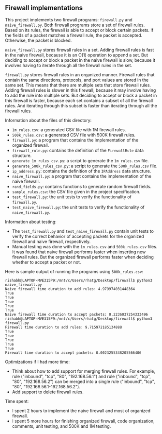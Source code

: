 Firewall implementations
------------------------

This project implements two firewall programs: `firewall.py` and
`naive_firewall.py`. Both firewall programs store a set of firewall rules. Based
on its rules, the firewall is able to accept or block certain packets. If the
fields of a packet matches a firewall rule, the packet is accepted. Otherwise,
the packet is blocked.

`naive_firewall.py` stores firewall rules in a set. Adding firewall rules is
fast in the naive firewall, because it is an O(1) operation to append a set.
But deciding to accept or block a packet in the naive firewall is slow, because
it involves having to iterate through all the firewall rules in the set.


`firewall.py` stores firewall rules in an organized manner. Firewall rules that
contain the same directions, protocols, and port values are stored in the same
set. This means that there are multiple sets that store firewall rules. Adding
firewall rules is slower in this firewall, because it may involve having to add
the rule into multiple sets. But deciding to accept or block a packet in this
firewall is faster, because each set contains a subset of all the firewall
rules. And iterating through this subset is faster than iterating through all
the firewall rules.

Information about the files of this directory:
- `1m_rules.csv`: a generated CSV file with 1M firewall rules.
- `500k_rules.csv`: a generated CSV file with 500K firewall rules.
- `firewall.py`: a program that contains the implementation of the organized
                 firewall.
- `firewall_rule.py`: contains the definition of the `FirewallRule` data
                      structure.
- `generate_1m_rules_csv.py`: a script to generate the `1m_rules.csv` file.
- `generate_500k_rules_csv.py`: a script to generate the `500k_rules.csv` file.
- `ip_address.py`: contains the definition of the `IPAddress` data structure.
- `naive_firewall.py`: a program that contains the implementation of the naive
                       firewall.
- `rand_fields.py`: contains functions to generate random firewall fields.
- `sample_rules.csv`: the CSV file given in the project specification.
- `test_firewall.py`: the unit tests to verify the functionality of
                      `firewall.py`.
- `test_naive_firewall.py`: the unit tests to verify the functionality of
                            `naive_firewall.py`.

Information about testing:
- The `test_firewall.py` and `test_naive_firewall.py` contain unit tests to
  verify the correct behavior of accepting packets for the organized firewall
  and naive firewall, respectively.
- Manual testing was done with the `1m_rules.csv` and `500k_rules.csv` files.
  It was found that naive firewall performs faster when inserting new firewall
  rules. But the organized firewall performs faster when deciding whether to
  accept a packet or not.

Here is sample output of running the programs using `500k_rules.csv`:
```
rishabh@LAPTOP-MVE315P9:/mnt/c/Users/rhatg/Desktop/firewall$ python3 naive_firewall.py
Naive firewall time duration to add rules: 4.979974031448364
True
True
True
True
True
Naive firewall time duration to accept packets: 0.2236037254333496
rishabh@LAPTOP-MVE315P9:/mnt/c/Users/rhatg/Desktop/firewall$ python3 firewall.py
Firewall time duration to add rules: 9.715972185134888
True
True
True
True
True
Firewall time duration to accept packets: 0.0023255348205566406
```

Optimizations if I had more time:
- Think about how to add support for merging firewall rules. For example,
rule ("inbound", "tcp", "80", "192.168.56.1") and
rule ("inbound", "tcp", "80", "192.168.56.2") can be merged into a single
rule ("inbound", "tcp", "80", "192.168.56.1-192.168.56.2").
- Add support to delete firewall rules.

Time spent:
- I spent 2 hours to implement the naive firewall and most of organized
  firewall.
- I spent 5 more hours for finishing organized firewall, code organization,
  comments, unit testing, and 500K and 1M testing.
